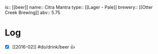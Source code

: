 is:: [[beer]]
name:: Citra Mantra
type:: [[Lager - Pale]]
brewery:: [[Otter Creek Brewing]]
abv:: 5.75

# Log
- [x] [[2016-02]] #do/drink/beer 👍
